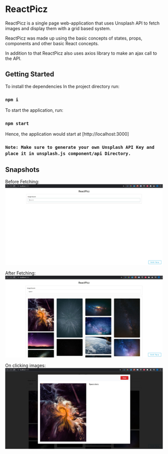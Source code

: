 # **ReactPicz**

ReactPicz is a single page web-application that uses Unsplash API to fetch images and display them with a grid based system.

ReactPicz was made up using the basic concepts of states, props, components and other basic React concepts. 

In addition to that ReactPicz also uses axios library to make an ajax call to the API.

## Getting Started

To install the dependencies In the project directory run:

### `npm i`

To start the application, run:

### `npm start`

Hence, the application would start at [http://localhost:3000] 

### `Note: Make sure to generate your own Unsplash API Key and place it in unsplash.js component/api Directory.`

## Snapshots

Before Fetching:
![Capture1](Snapshots/Capture1.PNG)

After Fetching:
![Capture2](Snapshots/Capture2.PNG)

On clicking images:
![Capture3](Snapshots/Capture3.PNG)